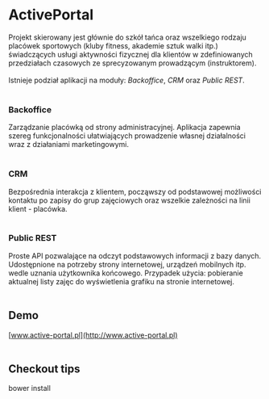 ActivePortal
============
Projekt skierowany jest głównie do szkół tańca oraz wszelkiego rodzaju placówek sportowych (kluby fitness, akademie sztuk walki itp.) świadczących usługi aktywności fizycznej dla klientów w zdefiniowanych przedziałach czasowych ze sprecyzowanym prowadzącym (instruktorem).
<br /><br />
Istnieje podział aplikacji na moduły: _Backoffice_, _CRM_ oraz _Public REST_.
<br /><br />
### Backoffice
Zarządzanie placówką od strony administracyjnej. Aplikacja zapewnia szereg funkcjonalności ułatwiających prowadzenie własnej działalności wraz z działaniami marketingowymi.
<br /><br />
### CRM
Bezpośrednia interakcja z klientem, począwszy od podstawowej możliwości kontaktu po zapisy do grup zajęciowych oraz wszelkie zależności na linii klient - placówka.
<br /><br />
### Public REST
Proste API pozwalające na odczyt podstawowych informacji z bazy danych. Udostępnione na potrzeby strony internetowej, urządzeń mobilnych itp. wedle uznania użytkownika końcowego. Przypadek użycia: pobieranie aktualnej listy zajęc do wyświetlenia
grafiku na stronie internetowej.
<br /><br />
## Demo
[www.active-portal.pl](http://www.active-portal.pl)
<br /><br />
## Checkout tips
bower install